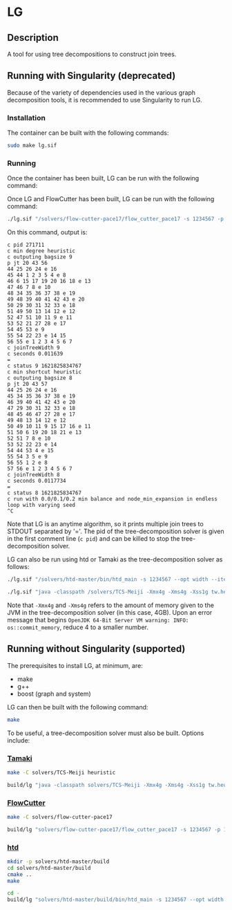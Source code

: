 # LG

## Description

A tool for using tree decompositions to construct join trees.

## Running with Singularity (deprecated)

Because of the variety of dependencies used in the various graph decomposition tools, it is recommended to use Singularity to run LG.

### Installation

The container can be built with the following commands:
```bash
sudo make lg.sif
```

### Running

Once the container has been built, LG can be run with the following command:

Once LG and FlowCutter has been built, LG can be run with the following command:
```bash
./lg.sif "/solvers/flow-cutter-pace17/flow_cutter_pace17 -s 1234567 -p 100" <../examples/s27_3_2.wpcnf
```

On this command, output is:
```
c pid 271711
c min degree heuristic
c outputing bagsize 9
p jt 20 43 56
44 25 26 24 e 16
45 44 1 2 3 5 4 e 8
46 6 15 17 19 20 16 18 e 13
47 46 7 8 e 10
48 34 35 36 37 38 e 19
49 48 39 40 41 42 43 e 20
50 29 30 31 32 33 e 18
51 49 50 13 14 12 e 12
52 47 51 10 11 9 e 11
53 52 21 27 28 e 17
54 45 53 e 9
55 54 22 23 e 14 15
56 55 e 1 2 3 4 5 6 7
c joinTreeWidth 9
c seconds 0.011639
=
c status 9 1621825834767
c min shortcut heuristic
c outputing bagsize 8
p jt 20 43 57
44 25 26 24 e 16
45 34 35 36 37 38 e 19
46 39 40 41 42 43 e 20
47 29 30 31 32 33 e 18
48 45 46 47 27 28 e 17
49 48 13 14 12 e 12
50 49 10 11 9 15 17 16 e 11
51 50 6 19 20 18 21 e 13
52 51 7 8 e 10
53 52 22 23 e 14
54 44 53 4 e 15
55 54 3 5 e 9
56 55 1 2 e 8
57 56 e 1 2 3 4 5 6 7
c joinTreeWidth 8
c seconds 0.0117734
=
c status 8 1621825834767
c run with 0.0/0.1/0.2 min balance and node_min_expansion in endless loop with varying seed
^C
```
Note that LG is an anytime algorithm, so it prints multiple join trees to STDOUT separated by '='.
The pid of the tree-decomposition solver is given in the first comment line (`c pid`) and can be killed to stop the tree-decomposition solver.

LG can also be run using htd or Tamaki as the tree-decomposition solver as follows:
```bash
./lg.sif "/solvers/htd-master/bin/htd_main -s 1234567 --opt width --iterations 0 --strategy challenge --print-progress --preprocessing full" <../examples/s27_3_2.wpcnf
```
```bash
./lg.sif "java -classpath /solvers/TCS-Meiji -Xmx4g -Xms4g -Xss1g tw.heuristic.MainDecomposer -s 1234567 -p 100" <../examples/s27_3_2.wpcnf
```
Note that `-Xmx4g` and `-Xms4g` refers to the amount of memory given to the JVM in the tree-decomposition solver (in this case, 4GB).
Upon an error message that begins `OpenJDK 64-Bit Server VM warning: INFO: os::commit_memory`, reduce 4 to a smaller number.

## Running without Singularity (supported)

The prerequisites to install LG, at minimum, are:
* make
* g++
* boost (graph and system)

LG can then be built with the following command:
```bash
make
```

To be useful, a tree-decomposition solver must also be built.
Options include:

### [Tamaki](solvers/TCS-Meiji)
```bash
make -C solvers/TCS-Meiji heuristic
```
```bash
build/lg "java -classpath solvers/TCS-Meiji -Xmx4g -Xms4g -Xss1g tw.heuristic.MainDecomposer -s 1234567 -p 100" <../examples/s27_3_2.wpcnf
```

### [FlowCutter](solvers/flow-cutter-pace17)
```bash
make -C solvers/flow-cutter-pace17
```
```bash
build/lg "solvers/flow-cutter-pace17/flow_cutter_pace17 -s 1234567 -p 100" <../examples/s27_3_2.wpcnf
```

### [htd](solvers/htd-master)
```bash
mkdir -p solvers/htd-master/build
cd solvers/htd-master/build
cmake ..
make
```
```bash
cd -
build/lg "solvers/htd-master/build/bin/htd_main -s 1234567 --opt width --iterations 0 --strategy challenge --print-progress --preprocessing full" <../examples/s27_3_2.wpcnf
```

